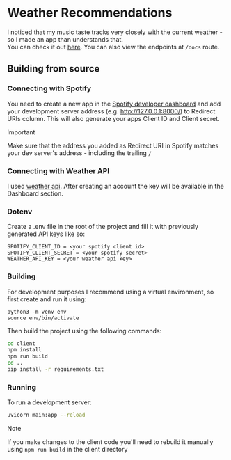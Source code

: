 # Weather Recommendations
I noticed that my music taste tracks very closely with the current weather - so I made an app than understands that.\
You can check it out [here](https://weather-recommendations.onrender.com/). You can also view the endpoints at `/docs` route.
## Building from source
### Connecting with Spotify
You need to create a new app in the [Spotify developer dashboard](https://developer.spotify.com/dashboard) and add your development server address (e.g. http://127.0.0.1:8000/) to Redirect URIs column. This will also generate your apps Client ID and Client secret.
> [!IMPORTANT]
> Make sure that the address you added as Redirect URI in Spotify matches your dev server's address - including the trailing `/`
### Connecting with Weather API
I used [weather api](https://www.weatherapi.com/). After creating an account the key will be available in the Dashboard section.
### Dotenv
Create a .env file in the root of the project and fill it with previously generated API keys like so:
```
SPOTIFY_CLIENT_ID = <your spotify client id>
SPOTIFY_CLIENT_SECRET = <your spotify secret>
WEATHER_API_KEY = <your weather api key>
```
### Building
For development purposes I recommend using a virtual environment, so first create and run it using:
```
python3 -m venv env
source env/bin/activate
```
Then build the project using the following commands:
```bash
cd client
npm install
npm run build
cd ..
pip install -r requirements.txt
```
### Running
To run a development server:
```bash
uvicorn main:app --reload
```
> [!NOTE]
> If you make changes to the client code you'll need to rebuild it manually using `npm run build` in the client directory
